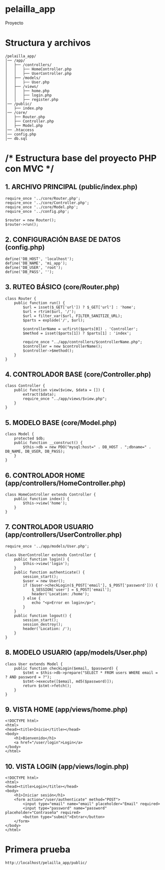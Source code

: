 # pelailla_app
Proyecto

# Structura y archivos
```plaintext
/pelailla_app/
│── /app/
│   ├── /controllers/
│   │   ├── HomeController.php
│   │   ├── UserController.php
│   ├── /models/
│   │   ├── User.php
│   ├── /views/
│   │   ├── home.php
│   │   ├── login.php
│   │   ├── register.php
│── /public/
│   ├── index.php
│── /core/
│   ├── Router.php
│   ├── Controller.php
│   ├── Model.php
│── .htaccess
│── config.php
│── db.sql
```

# /* Estructura base del proyecto PHP con MVC */

## 1. ARCHIVO PRINCIPAL (public/index.php)
```plaintext
require_once '../core/Router.php';
require_once '../core/Controller.php';
require_once '../core/Model.php';
require_once '../config.php';

$router = new Router();
$router->run();
```

## 2. CONFIGURACIÓN BASE DE DATOS (config.php)
```plaintext
define('DB_HOST', 'localhost');
define('DB_NAME', 'mi_app');
define('DB_USER', 'root');
define('DB_PASS', '');
```

## 3. RUTEO BÁSICO (core/Router.php)
```plaintext
class Router {
    public function run() {
        $url = isset($_GET['url']) ? $_GET['url'] : 'home';
        $url = rtrim($url, '/');
        $url = filter_var($url, FILTER_SANITIZE_URL);
        $parts = explode('/', $url);
        
        $controllerName = ucfirst($parts[0]) . 'Controller';
        $method = isset($parts[1]) ? $parts[1] : 'index';
        
        require_once "../app/controllers/$controllerName.php";
        $controller = new $controllerName();
        $controller->$method();
    }
}
```

## 4. CONTROLADOR BASE (core/Controller.php)
```plaintext
class Controller {
    public function view($view, $data = []) {
        extract($data);
        require_once "../app/views/$view.php";
    }
}
```

## 5. MODELO BASE (core/Model.php)
```plaintext
class Model {
    protected $db;
    public function __construct() {
        $this->db = new PDO("mysql:host=" . DB_HOST . ";dbname=" . DB_NAME, DB_USER, DB_PASS);
    }
}
```

## 6. CONTROLADOR HOME (app/controllers/HomeController.php)
```plaintext
class HomeController extends Controller {
    public function index() {
        $this->view('home');
    }
}
```

## 7. CONTROLADOR USUARIO (app/controllers/UserController.php)
```plaintext
require_once '../app/models/User.php';

class UserController extends Controller {
    public function login() {
        $this->view('login');
    }
    public function authenticate() {
        session_start();
        $user = new User();
        if ($user->checkLogin($_POST['email'], $_POST['password'])) {
            $_SESSION['user'] = $_POST['email'];
            header('Location: /home');
        } else {
            echo "<p>Error en login</p>";
        }
    }
    public function logout() {
        session_start();
        session_destroy();
        header('Location: /');
    }
}
```

## 8. MODELO USUARIO (app/models/User.php)
```plaintext
class User extends Model {
    public function checkLogin($email, $password) {
        $stmt = $this->db->prepare("SELECT * FROM users WHERE email = ? AND password = ?");
        $stmt->execute([$email, md5($password)]);
        return $stmt->fetch();
    }
}
```

## 9. VISTA HOME (app/views/home.php)
```plaintext
<!DOCTYPE html>
<html>
<head><title>Inicio</title></head>
<body>
    <h1>Bienvenido</h1>
    <a href="/user/login">Login</a>
</body>
</html>
```

## 10. VISTA LOGIN (app/views/login.php)
```plaintext
<!DOCTYPE html>
<html>
<head><title>Login</title></head>
<body>
    <h1>Iniciar sesión</h1>
    <form action="/user/authenticate" method="POST">
        <input type="email" name="email" placeholder="Email" required>
        <input type="password" name="password" placeholder="Contraseña" required>
        <button type="submit">Entrar</button>
    </form>
</body>
</html>
```

# Primera prueba
```plaintext
http://localhost/pelailla_app/public/
```
